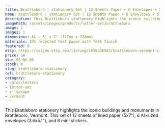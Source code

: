 ```yaml
---
title: Brattleboro | stationery Set | 12 Sheets Paper + 6 Envelopes + Stickers
name: Brattleboro | stationery Set | 12 Sheets Paper + 6 Envelopes + Stickers
description: This Brattleboro stationery highlights the iconic buildings and monuments in Brattleboro, Vermont. This set of 12 sheets of lined paper (5x7"), 6 A1-sized envelopes (3.6x5.1"), and 6 mini stickers. 
imagePath: /assets/images/products/letter-set/brattleboro
image: 1
image2: 1
dimensions: A1 - 5" x 7" (127mm x 178mm)
materials: 30% recycled text paper with felt finish
featured: 0
etsy: https://soijen.etsy.com/listing/1050436983/brattleboro-vermont-cityscape-stationery?utm_source=Copy&utm_medium=ListingManager&utm_campaign=Share&utm_term=so.lmsm&share_time=1695258708682
price: 18
sku: SS-QV-05 
stock: 0
slug: brattleboro-stationery
ref: brattleboro-stationery
category:
- cards-letters
- letter-set
- cityscape
- vermont
---
```

This Brattleboro stationery highlights the iconic buildings and monuments in Brattleboro, Vermont. This set of 12 sheets of lined paper (5x7"), 6 A1-sized envelopes (3.6x5.1"), and 6 mini stickers. 

